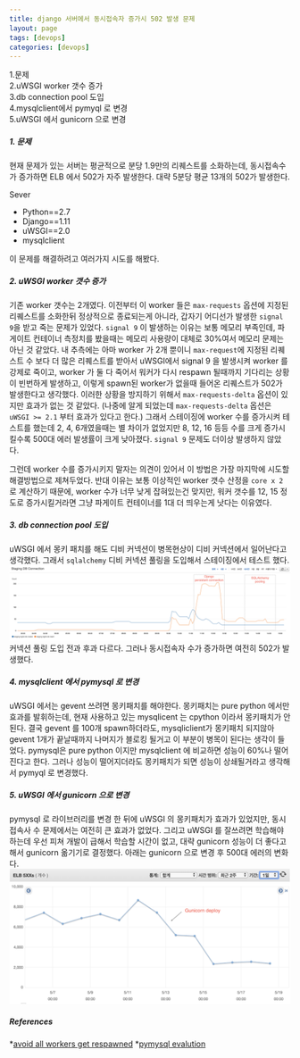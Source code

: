 ```yaml
---
title: django 서버에서 동시접속자 증가시 502 발생 문제
layout: page
tags: [devops]
categories: [devops]
---
```


1.문제  
2.uWSGI worker 갯수 증가  
3.db connection pool 도입  
4.mysqlclient에서 pymyql 로 변경  
5.uWSGI 에서 gunicorn 으로 변경  


##### 1. 문제

현재 문제가 있는 서버는 평균적으로 분당 1.9만의 리퀘스트를 소화하는데, 동시접속수가 증가하면 ELB 에서 502가 자주 발생한다. 대략 5분당 평균 13개의 502가 발생한다. 

Sever

* Python==2.7
* Django==1.11
* uWSGI==2.0
* mysqlclient

이 문제를 해결하려고 여러가지 시도를 해봤다.



##### 2. uWSGI worker 갯수 증가

기존 worker 갯수는 2개였다. 이전부터 이 worker 들은 `max-requests` 옵션에 지정된 리퀘스트를 소화한뒤 정상적으로 종료되는게 아니라, 갑자기 어디선가 발생한 `signal 9`을 받고 죽는 문제가 있었다. `signal 9` 이 발생하는 이유는 보통 메모리 부족인데, 파게이트 컨테이너 측정치를 봤을때는 메모리 사용량이 대체로 30%여서 메모리 문제는 아닌 것 같았다. 내 추측에는 아마 worker 가 2개 뿐이니 `max-request`에 지정된 리퀘스트 수 보다 더 많은 리퀘스트를 받아서 uWSGI에서 signal 9  을 발생시켜 worker 를 강제로 죽이고, worker 가 둘 다 죽어서 워커가 다시 respawn 될때까지 기다리는 상황이 빈번하게 발생하고, 이렇게 spawn된 worker가 없을때 들어온 리퀘스트가 502가 발생한다고 생각했다. 이러한 상황을 방지하기 위해서 `max-requests-delta` 옵션이 있지만 효과가 없는 것 같았다. (나중에 알게 되었는데 `max-requests-delta` 옵션은 `uWSGI >= 2.1` 부터 효과가 있다고 한다.) 그래서 스테이징에 worker 수를 증가시켜 테스트를 했는데 2, 4, 6개였을때는 별 차이가 없었지만 8, 12, 16 등등 수를 크게 증가시킬수록 500대 에러 발생률이 크게 낮아졌다. `signal 9` 문제도 더이상 발생하지 않았다. 

그런데 worker 수를 증가시키지 말자는 의견이 있어서 이 방법은 가장 마지막에 시도할 해결방법으로 제쳐두었다. 반대 이유는 보통 이상적인 worker 갯수 산정을 `core x 2` 로 계산하기 때문에, worker 수가 너무 낮게 잡혀있는건 맞지만, 워커 갯수를 12, 15 정도로 증가시킬거라면 그냥 파게이트 컨테이너를 1대 더 띄우는게 낫다는 이유였다.



##### 3. db connection pool 도입

uWSGI 에서 몽키 패치를 해도 디비 커넥션이 병목현상이 디비 커넥션에서 일어난다고 생각했다. 그래서 `sqlalchemy` 디비 커넥션 풀링을 도입해서 스테이징에서 테스트 했다.
![db connection with pooling](/images/posts/db_connection_with_pooling.png)  
커넥션 풀링 도입 전과 후과 다르다. 그러나 동시접속자 수가 증가하면 여전히 502가 발생했다.



##### 4. mysqlclient 에서 pymysql 로 변경

uWSGI 에서는 gevent 쓰려면 몽키패치를 해야한다. 몽키패치는 pure python 에서만 효과를 발휘하는데, 현재 사용하고 있는 mysqlicent 는 cpython 이라서 몽키패치가 안된다. 결국 gevent 를 100개 spawn하더라도, mysqliclient가 몽키패치 되지않아 gevent 1개가 끝날때까지 나머지가 블로킹 될거고 이 부분이 병목이 된다는 생각이 들었다. pymysql은 pure python 이지만 mysqlclient 에 비교하면 성능이 60%나 떨어진다고 한다. 그러나 성능이 떨어지더라도 몽키패치가 되면 성능이 상쇄될거라고 생각해서 pymyql 로 변경했다.



##### 5. uWSGI 에서 gunicorn 으로 변경

pymysql 로 라이브러리를 변경 한 뒤에 uWSGI 의 몽키패치가 효과가 있었지만, 동시접속사 수 문제에서는 여전히 큰 효과가 없었다. 그리고 uWSGI 를 잘쓰려면 학습해야하는데 우선 피쳐 개발이 급해서 학습할 시간이 없고, 대략 gunicorn 성능이 더 좋다고 해서 gunicorn 옮기기로 결정했다. 아래는 gunicorn 으로 변경 후 500대 에러의 변화다.
![gunicorn deploy](/images/posts/gunicorn_deploy.png)  








##### References 

*[avoid all workers get respawned](https://stackoverflow.com/questions/48977889/avoid-that-all-workers-get-re-spawned-at-the-same-time)
*[pymysql evalution](https://wiki.openstack.org/wiki/PyMySQL_evaluation)